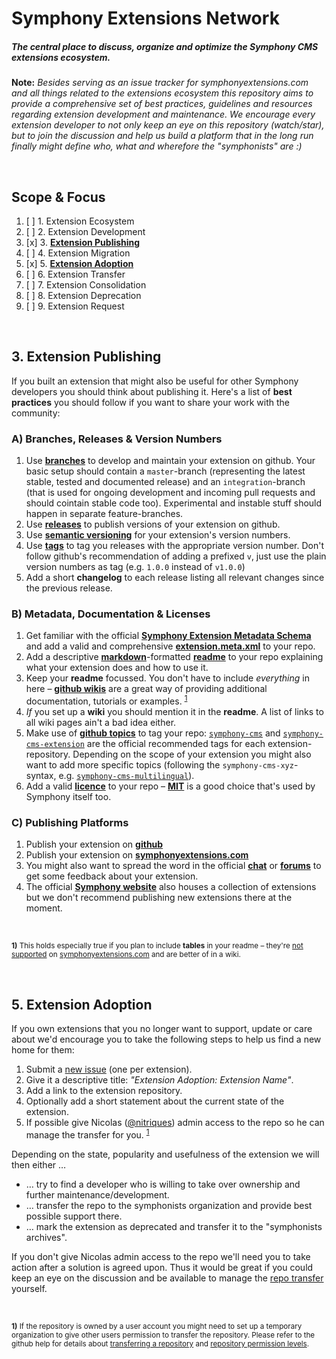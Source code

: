 # Symphony Extensions Network

##### The central place to discuss, organize and optimize the Symphony CMS extensions ecosystem.

**Note:** _Besides serving as an issue tracker for symphonyextensions.com and all things related to the extensions ecosystem this repository aims to provide a comprehensive set of best practices, guidelines and resources regarding extension development and maintenance. We encourage every extension developer to not only keep an eye on this repository (watch/star), but to join the discussion and help us build a platform that in the long run finally might define who, what and wherefore the "symphonists" are :)_

<br/>

## Scope & Focus

1. [ ] 1. Extension Ecosystem
2. [ ] 2. Extension Development
3. [x] 3. **[Extension Publishing](#3-extension-publishing)**
4. [ ] 4. Extension Migration
5. [x] 5. **[Extension Adoption](#5-extension-adoption)**
6. [ ] 6. Extension Transfer
7. [ ] 7. Extension Consolidation
8. [ ] 8. Extension Deprecation
9. [ ] 9. Extension Request

<br/>

## 3. Extension Publishing

If you built an extension that might also be useful for other Symphony developers you should think about publishing it. Here's a list of **best practices** you should follow if you want to share your work with the community:

### A) Branches, Releases & Version Numbers

1. Use **[branches](https://guides.github.com/introduction/flow/)** to develop and maintain your extension on github. Your basic setup should contain a `master`-branch (representing the latest stable, tested and documented release) and an `integration`-branch (that is used for ongoing development and incoming pull requests and should cointain stable code too). Experimental and instable stuff should happen in separate feature-branches.
2. Use **[releases](https://help.github.com/articles/creating-releases/)** to publish versions of your extension on github.
3. Use **[semantic versioning](http://semver.org/)** for your extension's version numbers. 
4. Use **[tags](https://git-scm.com/book/en/v2/Git-Basics-Tagging)** to tag you releases with the appropriate version number. Don't follow github's recommendation of adding a prefixed `v`, just use the plain version numbers as tag (e.g. `1.0.0` instead of `v1.0.0`)
5. Add a short **changelog** to each release listing all relevant changes since the previous release.

### B) Metadata, Documentation & Licenses

1. Get familiar with the official **[Symphony Extension Metadata Schema](http://symphonyextensions.com/schemas/extension/1.0/)** and add a valid and comprehensive **[extension.meta.xml](http://symphonyextensions.com/schemas/extension/1.0/#example)** to your repo.
2. Add a descriptive **[markdown](https://guides.github.com/features/mastering-markdown/)**-formatted **[readme](https://help.github.com/articles/about-readmes/)** to your repo explaining what your extension does and how to use it.
3. Keep your **readme** focussed. You don't have to include _everything_ in here – **[github wikis](https://help.github.com/articles/about-github-wikis/)** are a great way of providing additional documentation, tutorials or examples. <sup><a href="#extension-publishing-f1">1</a></sup>
4. _If_ you set up a **wiki** you should mention it in the **readme**. A list of links to all wiki pages ain't a bad idea either.
5. Make use of **[github topics](https://help.github.com/articles/about-topics/)** to tag your repo: [`symphony-cms`](https://github.com/search?q=topic%3Asymphony-cms) and [`symphony-cms-extension`](https://github.com/search?q=topic%3Asymphony-cms-extension) are the official recommended tags for each extension-repository. Depending on the scope of your extension you might also want to add more specific topics (following the `symphony-cms-xyz`-syntax, e.g. [`symphony-cms-multilingual`](https://github.com/search?q=topic%3Asymphony-cms-multilingual)).
6. Add a valid **[licence](https://help.github.com/articles/licensing-a-repository/)** to your repo – **[MIT](https://choosealicense.com/licenses/mit/)** is a good choice that's used by Symphony itself too.


### C) Publishing Platforms

1. Publish your extension on **[github](https://github.com/)**
2. Publish your extension on **[symphonyextensions.com](http://symphonyextensions.com/)**
3. You might also want to spread the word in the official **[chat](https://gitter.im/symphonycms/symphony-2)** or **[forums](http://www.getsymphony.com/discuss/)** to get some feedback about your extension.
4. The official **[Symphony website](http://www.getsymphony.com/download/extensions/)** also houses a collection of extensions but we don't recommend publishing new extensions there at the moment.

<br/>
<p>
	<sup>
		<b id="extension-publishing-f1">1)</b> This holds especially true if you plan to include <b>tables</b> in your readme – they're <a href="https://github.com/symphonists/symphony-extensions-network/issues/5">not supported</a> on <a href="http://symphonyextensions.com/">symphonyextensions.com</a> and are better of in a wiki.  
	</sup>
</p>
<br/>


## 5. Extension Adoption

If you own extensions that you no longer want to support, update or care about we'd encourage you to take the following steps to help us find a new home for them:

1. Submit a [new issue](https://github.com/symphonists/symphony-extensions-network/issues/new) (one per extension).
2. Give it a descriptive title: _"Extension Adoption: Extension Name"_.
3. Add a link to the extension repository.
4. Optionally add a short statement about the current state of the extension.
5. If possible give Nicolas ([@nitriques](https://github.com/nitriques)) admin access to the repo so he can manage the transfer for you. <sup><a href="#extension-adoption-f1">1</a></sup>

Depending on the state, popularity and usefulness of the extension we will then either …

- … try to find a developer who is willing to take over ownership and further maintenance/development.
- … transfer the repo to the symphonists organization and provide best possible support there.
- … mark the extension as deprecated and transfer it to the "symphonists archives".

If you don't give Nicolas admin access to the repo we'll need you to take action after a solution is agreed upon. Thus it would be great if you could keep an eye on the discussion and be available to manage the [repo transfer](https://help.github.com/articles/transferring-a-repository/) yourself.

<br/>
<p>
	<sup>
		<b id="extension-adoption-f1">1)</b> If the repository is owned by a user account you might need to set up a temporary organization to give other users permission to transfer the repository.  Please refer to the github help for details about <a href="https://help.github.com/articles/transferring-a-repository/">transferring a repository</a> and <a href="https://help.github.com/articles/repository-permission-levels-for-an-organization/">repository permission levels</a>. 
	</sup>
</p>
<br/>
